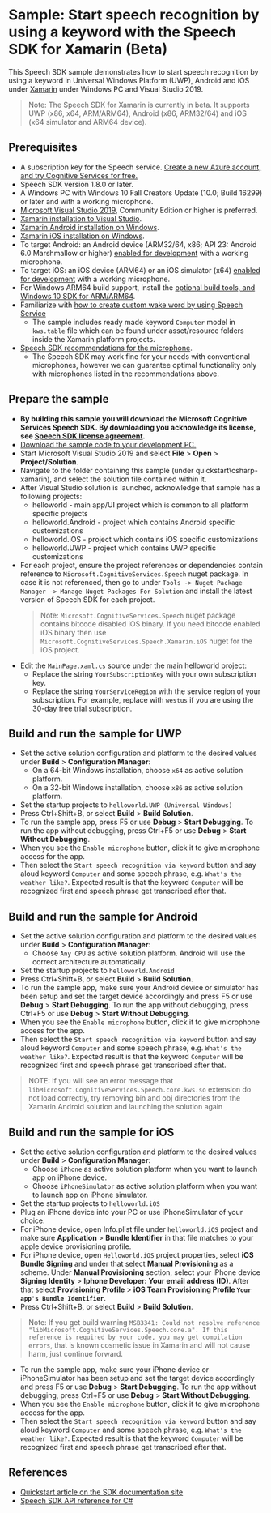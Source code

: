 # Sample: Start speech recognition by using a keyword with the Speech SDK for Xamarin (Beta)

This Speech SDK sample demonstrates how to start speech recognition by using a keyword in Universal Windows Platform (UWP), Android and iOS under [Xamarin](https://visualstudio.microsoft.com/xamarin/) under Windows PC and Visual Studio 2019.

> Note:
> The Speech SDK for Xamarin is currently in beta.
> It supports UWP (x86, x64, ARM/ARM64), Android (x86, ARM32/64) and iOS (x64 simulator and ARM64 device).

## Prerequisites

* A subscription key for the Speech service. [Create a new Azure account, and try Cognitive Services for free.](https://azure.microsoft.com/free/cognitive-services/)
* Speech SDK version 1.8.0 or later.
* A Windows PC with Windows 10 Fall Creators Update (10.0; Build 16299) or later and with a working microphone.
* [Microsoft Visual Studio 2019](https://www.visualstudio.com/), Community Edition or higher is preferred.
* [Xamarin installation to Visual Studio](https://docs.microsoft.com/xamarin/get-started/installation/?pivots=windows).
* [Xamarin Android installation on Windows](https://docs.microsoft.com/xamarin/android/get-started/installation/windows).
* [Xamarin iOS installation on Windows](https://docs.microsoft.com/xamarin/ios/get-started/installation/windows/?pivots=windows).
* To target Android: an Android device (ARM32/64, x86; API 23: Android 6.0 Marshmallow or higher) [enabled for development](https://developer.android.com/studio/debug/dev-options) with a working microphone.
* To target iOS: an iOS device (ARM64) or an iOS simulator (x64) [enabled for development](https://docs.microsoft.com/xamarin/ios/get-started/installation/device-provisioning/) with a working microphone.
* For Windows ARM64 build support, install the [optional build tools, and Windows 10 SDK for ARM/ARM64](https://blogs.windows.com/buildingapps/2018/11/15/official-support-for-windows-10-on-arm-development/).
* Familiarize with [how to create custom wake word by using Speech Service](https://docs.microsoft.com/azure/cognitive-services/speech-service/speech-devices-sdk-create-kws)
  * The sample includes ready made keyword `Computer` model in `kws.table` file which can be found under asset/resource folders inside the Xamarin platform projects.
* [Speech SDK recommendations for the microphone](https://aka.ms/sdsdk-microphone).
  * The Speech SDK may work fine for your needs with conventional microphones, however we can guarantee optimal functionality only with microphones listed in the recommendations above.

## Prepare the sample

* **By building this sample you will download the Microsoft Cognitive Services Speech SDK. By downloading you acknowledge its license, see [Speech SDK license agreement](https://aka.ms/csspeech/license201809).**
* [Download the sample code to your development PC.](/README.md#get-the-samples)
* Start Microsoft Visual Studio 2019 and select **File** \> **Open** \> **Project/Solution**.
* Navigate to the folder containing this sample (under quickstart\csharp-xamarin), and select the solution file contained within it.
* After Visual Studio solution is launched, acknowledge that sample has a following projects:
  * helloworld - main app/UI project which is common to all platform specific projects
  * helloworld.Android - project which contains Android specific customizations
  * helloworld.iOS - project which contains iOS specific customizations
  * helloworld.UWP - project which contains UWP specific customizations
* For each project, ensure the project references or dependencies contain reference to `Microsoft.CognitiveServices.Speech` nuget package. In case it is not referenced, then go to under `Tools -> Nuget Package Manager -> Manage Nuget Packages For Solution` and install the latest version of Speech SDK for each project.
  > Note: `Microsoft.CognitiveServices.Speech` nuget package contains bitcode disabled iOS binary. If you need bitcode enabled iOS binary then use `Microsoft.CognitiveServices.Speech.Xamarin.iOS` nuget for the iOS project.
* Edit the `MainPage.xaml.cs` source under the main helloworld project:
  * Replace the string `YourSubscriptionKey` with your own subscription key.
  * Replace the string `YourServiceRegion` with the service region of your subscription.
    For example, replace with `westus` if you are using the 30-day free trial subscription.

## Build and run the sample for UWP
* Set the active solution configuration and platform to the desired values under **Build** \> **Configuration Manager**:
  * On a 64-bit Windows installation, choose `x64` as active solution platform.
  * On a 32-bit Windows installation, choose `x86` as active solution platform.
* Set the startup projects to `helloworld.UWP (Universal Windows)`
* Press Ctrl+Shift+B, or select **Build** \> **Build Solution**.
* To run the sample app, press F5 or use **Debug** \> **Start Debugging**. To run the app without debugging, press Ctrl+F5 or use **Debug** \> **Start Without Debugging**.
* When you see the `Enable microphone` button, click it to give microphone access for the app.
* Then select the `Start speech recognition via keyword` button and say aloud keyword `Computer` and some speech phrase, e.g. `What's the weather like?`. Expected result is that the keyword `Computer` will be recognized first and speech phrase get transcribed after that.

## Build and run the sample for Android
* Set the active solution configuration and platform to the desired values under **Build** \> **Configuration Manager**:
  * Choose `Any CPU` as active solution platform. Android will use the correct architecture automatically.
* Set the startup projects to `helloworld.Android`
* Press Ctrl+Shift+B, or select **Build** \> **Build Solution**.
* To run the sample app, make sure your Android device or simulator has been setup and set the target device accordingly and press F5 or use **Debug** \> **Start Debugging**. To run the app without debugging, press Ctrl+F5 or use **Debug** \> **Start Without Debugging**.
* When you see the `Enable microphone` button, click it to give microphone access for the app.
* Then select the `Start speech recognition via keyword` button and say aloud keyword `Computer` and some speech phrase, e.g. `What's the weather like?`. Expected result is that the keyword `Computer` will be recognized first and speech phrase get transcribed after that.
> NOTE: If you will see an error message that `libMicrosoft.CognitiveServices.Speech.core.kws.so` extension do not load correctly, try removing bin and obj directories from the Xamarin.Android solution and launching the solution again

## Build and run the sample for iOS
* Set the active solution configuration and platform to the desired values under **Build** \> **Configuration Manager**:
  * Choose `iPhone` as active solution platform when you want to launch app on iPhone device.
  * Choose `iPhoneSimulator` as active solution platform when you want to launch app on iPhone simulator.
* Set the startup projects to `helloworld.iOS`
* Plug an iPhone device into your PC or use iPhoneSimulator of your choice.
* For iPhone device, open Info.plist file under `helloworld.iOS` project and make sure **Application** > **Bundle Identifier** in that file matches to your apple device provisioning profile.
* For iPhone device, open `Helloworld.iOS` project properties, select **iOS Bundle Signing** and under that select **Manual Provisioning** as a scheme. Under **Manual Provisioning** section, select your iPhone device **Signing Identity** > **Iphone Developer: Your email address (ID)**. After that select **Provisioning Profile** > **iOS Team Provisioning Profile `Your app's Bundle Identifier`**.
* Press Ctrl+Shift+B, or select **Build** \> **Build Solution**.
> Note:
> If you get build warning `MSB3341: Could not resolve reference "libMicrosoft.CognitiveServices.Speech.core.a". If this reference is required by your code, you may get compilation errors`, that is known cosmetic issue in Xamarin and will not cause harm, just continue forward.
* To run the sample app, make sure your iPhone device or iPhoneSimulator has been setup and set the target device accordingly and press F5 or use **Debug** \> **Start Debugging**. To run the app without debugging, press Ctrl+F5 or use **Debug** \> **Start Without Debugging**.
* When you see the `Enable microphone` button, click it to give microphone access for the app.
* Then select the `Start speech recognition via keyword` button and say aloud keyword `Computer` and some speech phrase, e.g. `What's the weather like?`. Expected result is that the keyword `Computer` will be recognized first and speech phrase get transcribed after that.

## References

* [Quickstart article on the SDK documentation site](https://docs.microsoft.com/azure/cognitive-services/speech-service/quickstart-csharp-xamarin)
* [Speech SDK API reference for C#](https://aka.ms/csspeech/csharpref)
